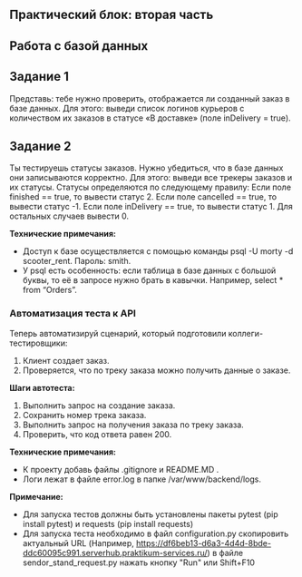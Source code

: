 ﻿## **Практический блок: вторая часть**

## **Работа с базой данных**
## **Задание 1**

Представь: тебе нужно проверить, отображается ли созданный заказ в базе данных.
Для этого: выведи список логинов курьеров с количеством их заказов в статусе «В доставке» (поле inDelivery = true). 

## **Задание 2**

Ты тестируешь статусы заказов. Нужно убедиться, что в базе данных они записываются корректно.
Для этого: выведи все трекеры заказов и их статусы. 
Статусы определяются по следующему правилу:
Если поле finished == true, то вывести статус 2.
Если поле canсelled == true, то вывести статус -1.
Если поле inDelivery == true, то вывести статус 1.
Для остальных случаев вывести 0.

**Технические примечания:**
- Доступ к базе осуществляется с помощью команды psql -U morty -d scooter_rent. Пароль: smith.
- У psql есть особенность: если таблица в базе данных с большой буквы, то её в запросе нужно брать в кавычки. Например, select * from “Orders”.

###  **Автоматизация теста к API**

Теперь автоматизируй сценарий, который подготовили коллеги-тестировщики:
1. Клиент создает заказ.
2. Проверяется, что по треку заказа можно получить данные о заказе.

**Шаги автотеста:**
1. Выполнить запрос на создание заказа.
2. Сохранить номер трека заказа.
3. Выполнить запрос на получения заказа по треку заказа.
4. Проверить, что код ответа равен 200.

**Технические примечания:**
- К проекту добавь файлы .gitignore и README.MD .
- Логи лежат в файле error.log в папке /var/www/backend/logs.

**Примечание:**
- Для запуска тестов должны быть установлены пакеты pytest (pip install pytest) и requests (pip install requests)
- Для запуска теста необходимо в файл configuration.py скопировить актуальный URL (Например, https://df6beb13-d6a3-4d4d-8bde-ddc60095c991.serverhub.praktikum-services.ru/) в файле sendor_stand_request.py нажать кнопку "Run" или Shift+F10




